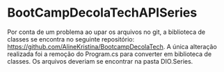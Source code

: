# BootCampDecolaTechAPISeries
Por conta de um problema ao upar os arquivos no git, a biblioteca de classes se encontra no seguinte repositório: https://github.com/AlineKristina/BootcampDecolaTech. 
A única alteração realizada foi a remoção do Program.cs para converter em biblioteca de classes. Os arquivos deveriam se encontrar na pasta DIO.Series. 
